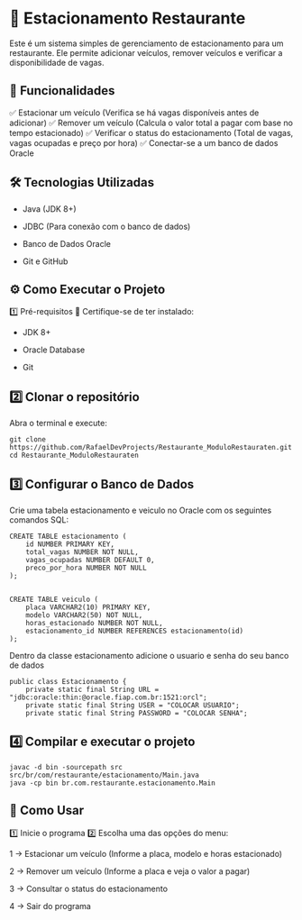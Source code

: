 # 🚗 Estacionamento Restaurante
Este é um sistema simples de gerenciamento de estacionamento para um restaurante. Ele permite adicionar veículos, remover veículos e verificar a disponibilidade de vagas.

## 📌 Funcionalidades
✅ Estacionar um veículo (Verifica se há vagas disponíveis antes de adicionar)
✅ Remover um veículo (Calcula o valor total a pagar com base no tempo estacionado)
✅ Verificar o status do estacionamento (Total de vagas, vagas ocupadas e preço por hora)
✅ Conectar-se a um banco de dados Oracle

## 🛠 Tecnologias Utilizadas
- Java (JDK 8+)

- JDBC (Para conexão com o banco de dados)

- Banco de Dados Oracle

- Git e GitHub

## ⚙️ Como Executar o Projeto
1️⃣ Pré-requisitos
📌 Certifique-se de ter instalado:

- JDK 8+

- Oracle Database

- Git

## 2️⃣ Clonar o repositório
Abra o terminal e execute:

```
git clone https://github.com/RafaelDevProjects/Restaurante_ModuloRestauraten.git
cd Restaurante_ModuloRestauraten
```

## 3️⃣ Configurar o Banco de Dados
Crie uma tabela estacionamento e veiculo no Oracle com os seguintes comandos SQL:

```
CREATE TABLE estacionamento (
    id NUMBER PRIMARY KEY,
    total_vagas NUMBER NOT NULL,
    vagas_ocupadas NUMBER DEFAULT 0,
    preco_por_hora NUMBER NOT NULL
);


CREATE TABLE veiculo (
    placa VARCHAR2(10) PRIMARY KEY,
    modelo VARCHAR2(50) NOT NULL,
    horas_estacionado NUMBER NOT NULL,
    estacionamento_id NUMBER REFERENCES estacionamento(id)
);
```

Dentro da classe estacionamento adicione o usuario e senha do seu banco de dados
```
public class Estacionamento {
    private static final String URL = "jdbc:oracle:thin:@oracle.fiap.com.br:1521:orcl";
    private static final String USER = "COLOCAR USUARIO";
    private static final String PASSWORD = "COLOCAR SENHA";
```

## 4️⃣ Compilar e executar o projeto
```
javac -d bin -sourcepath src src/br/com/restaurante/estacionamento/Main.java
java -cp bin br.com.restaurante.estacionamento.Main
```


## 🚀 Como Usar
1️⃣ Inicie o programa
2️⃣ Escolha uma das opções do menu:

1 → Estacionar um veículo (Informe a placa, modelo e horas estacionado)

2 → Remover um veículo (Informe a placa e veja o valor a pagar)

3 → Consultar o status do estacionamento

4 → Sair do programa
